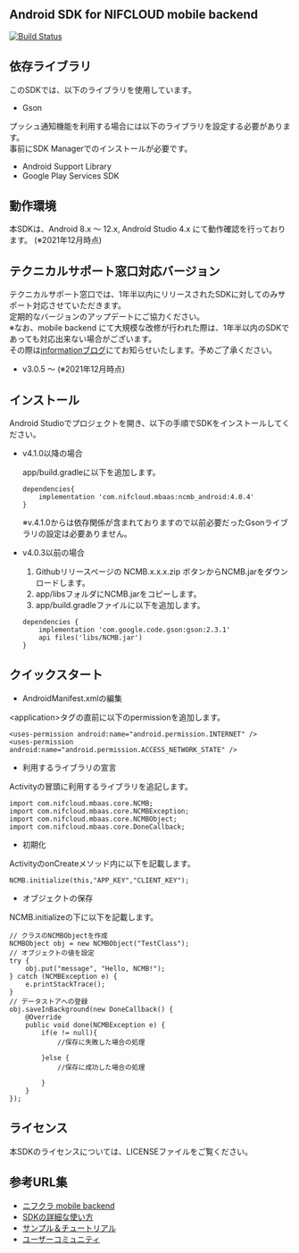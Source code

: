 ## Android SDK for NIFCLOUD mobile backend

[![Build Status](https://travis-ci.org/NIFCLOUD-mbaas/ncmb_android.svg?branch=master)](https://travis-ci.org/NIFCLOUD-mbaas/ncmb_android)


## 依存ライブラリ

このSDKでは、以下のライブラリを使用しています。

- Gson

プッシュ通知機能を利用する場合には以下のライブラリを設定する必要があります。<br>
事前にSDK Managerでのインストールが必要です。

- Android Support Library
- Google Play Services SDK


## 動作環境

本SDKは、Android 8.x ～ 12.x, Android Studio 4.x にて動作確認を行っております。
(※2021年12月時点)

## テクニカルサポート窓口対応バージョン

テクニカルサポート窓口では、1年半以内にリリースされたSDKに対してのみサポート対応させていただきます。<br>
定期的なバージョンのアップデートにご協力ください。<br>
※なお、mobile backend にて大規模な改修が行われた際は、1年半以内のSDKであっても対応出来ない場合がございます。<br>
その際は[informationブログ](https://mbaas.nifcloud.com/info/)にてお知らせいたします。予めご了承ください。

- v3.0.5 ～ (※2021年12月時点)

## インストール

Android Studioでプロジェクトを開き、以下の手順でSDKをインストールしてください。

- v4.1.0以降の場合  
      
    app/build.gradleに以下を追加します。  
    ```
    dependencies{
        implementation 'com.nifcloud.mbaas:ncmb_android:4.0.4'
    }
    ```

    ※v.4.1.0からは依存関係が含まれておりますので以前必要だったGsonライブラリの設定は必要ありません。
    
- v4.0.3以前の場合  
    
    1. Githubリリースページの NCMB.x.x.x.zip ボタンからNCMB.jarをダウンロードします。  
    2. app/libsフォルダにNCMB.jarをコピーします。
    3. app/build.gradleファイルに以下を追加します。

    ```
    dependencies {
        implementation 'com.google.code.gson:gson:2.3.1'
        api files('libs/NCMB.jar')
    }
    ```

## クイックスタート

* AndroidManifest.xmlの編集

&lt;application&gt;タグの直前に以下のpermissionを追加します。

```
<uses-permission android:name="android.permission.INTERNET" />
<uses-permission android:name="android.permission.ACCESS_NETWORK_STATE" />
```

* 利用するライブラリの宣言

Activityの冒頭に利用するライブラリを追記します。

```
import com.nifcloud.mbaas.core.NCMB;
import com.nifcloud.mbaas.core.NCMBException;
import com.nifcloud.mbaas.core.NCMBObject;
import com.nifcloud.mbaas.core.DoneCallback;
```

* 初期化

ActivityのonCreateメソッド内に以下を記載します。

```
NCMB.initialize(this,"APP_KEY","CLIENT_KEY");
```

* オブジェクトの保存

NCMB.initializeの下に以下を記載します。

```
// クラスのNCMBObjectを作成
NCMBObject obj = new NCMBObject("TestClass");
// オブジェクトの値を設定
try {
    obj.put("message", "Hello, NCMB!");
} catch (NCMBException e) {
    e.printStackTrace();
}
// データストアへの登録
obj.saveInBackground(new DoneCallback() {
    @Override
    public void done(NCMBException e) {
        if(e != null){
            //保存に失敗した場合の処理

        }else {
            //保存に成功した場合の処理

        }
    }
});
```

## ライセンス

本SDKのライセンスについては、LICENSEファイルをご覧ください。

## 参考URL集

- [ニフクラ mobile backend](https://mbaas.nifcloud.com/)
- [SDKの詳細な使い方](https://mbaas.nifcloud.com/doc/current/)
- [サンプル＆チュートリアル](https://mbaas.nifcloud.com/doc/current/tutorial/tutorial_android.html)
- [ユーザーコミュニティ](https://github.com/NIFCLOUD-mbaas/UserCommunity)
